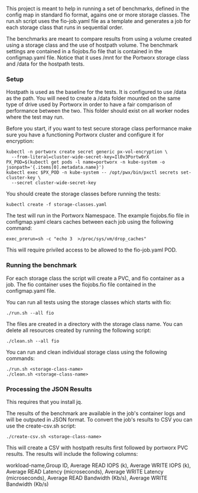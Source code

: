 This project is meant to help in running a set of benchmarks, defined in the config map in standard fio format, agains one or more storage classes. The run.sh script uses the fio-job.yaml file as a template and generates a job for each storage class that runs in sequential order. 

The benchmarks are meant to compare results from using a volume created using a storage class and the use of hostpath volume. The benchmark settings are contained in a fiojobs.fio file that is contained in the configmap.yaml file. Notice that it uses /mnt for the Portworx storage class and /data for the hostpath tests.

### Setup

Hostpath is used as the baseline for the tests. It is configured to use /data as the path. You will need to create a /data folder mounted on the same type of drive used by Portworx in order to have a fair comparison of performance between the two. This folder should exist on all worker nodes where the test may run.  

Before you start, if you want to test secure storage class performance make sure you have a functioning Portworx cluster and configure it for encryption:
```
kubectl -n portworx create secret generic px-vol-encryption \
  --from-literal=cluster-wide-secret-key=Il0v3Portw0rX
PX_POD=$(kubectl get pods -l name=portworx -n kube-system -o jsonpath='{.items[0].metadata.name}')
kubectl exec $PX_POD -n kube-system -- /opt/pwx/bin/pxctl secrets set-cluster-key \
  --secret cluster-wide-secret-key
```
You should create the storage classes before running the tests:

```
kubectl create -f storage-classes.yaml
```

The test will run in the Portworx Namespace. The example fiojobs.fio file in configmap.yaml clears caches between each job using the following command: 
```
exec_prerun=sh -c "echo 3  >/proc/sys/vm/drop_caches"
```

This will require priviled access to be allowed to the fio-job.yaml POD. 

### Running the benchmark

For each storage class the script will create a PVC, and fio container as a job. The fio container uses the fiojobs.fio file contained in the configmap.yaml file.

You can run all tests using the storage classes which starts with fio:
```
./run.sh --all fio
```

The files are created in a directory with the storage class name. You can delete all resources created by running the following script:
```
./clean.sh --all fio 
```

You can run and clean individual storage class using the following commands:
```
./run.sh <storage-class-name>
./clean.sh <storage-class-name>
```

### Processing the JSON Results

This requires that you install jq.

The results of the benchmark are available in the job's container logs and will be outputed in JSON format. To convert the job's results to CSV you can use the create-csv.sh script:

```
./create-csv.sh <storage-class-name>
```

This will create a CSV with hostpath results first followed by portworx PVC results. The results will include the following columns: 

workload-name,Group ID,	Average READ IOPS (k), Average WRITE IOPS (k), Average READ Latency (microseconds), Average WRITE Latency (microseconds),	Average READ Bandwidth (Kb/s), Average WRITE Bandwidth (Kb/s)		



